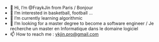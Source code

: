 - 👋 Hi, I’m @FraykJin from Paris / Bonjour
- 👀 I’m interested in basketball, football ...
- 🌱 I’m currently learning algorithmic 
- 💞️ I’m looking for a master degree to become a software engineer / Je recherche un master en Informatique dans le domaine logiciel
- 📫 How to reach me : ykjin.pro@gmail.com

<!---
FraykJin/FraykJin is a ✨ special ✨ repository because its `README.md` (this file) appears on your GitHub profile.
You can click the Preview link to take a look at your changes.
--->

